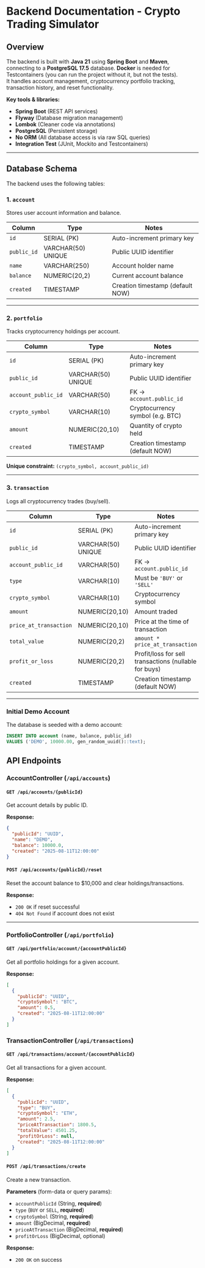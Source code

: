 # Backend Documentation - Crypto Trading Simulator

## Overview

The backend is built with **Java 21** using **Spring Boot** and **Maven**, connecting to a **PostgreSQL 17.5** database. **Docker** is needed for Testcontainers (you can run the project without it, but not the tests).  
It handles account management, cryptocurrency portfolio tracking, transaction history, and reset functionality.

**Key tools & libraries:**

- **Spring Boot** (REST API services)
- **Flyway** (Database migration management)
- **Lombok** (Cleaner code via annotations)
- **PostgreSQL** (Persistent storage)
- **No ORM** (All database access is via raw SQL queries)
- **Integration Test** (JUnit, Mockito and Testcontainers)

---

## Database Schema

The backend uses the following tables:

### 1. `account`

Stores user account information and balance.

| Column      | Type               | Notes                            |
| ----------- | ------------------ | -------------------------------- |
| `id`        | SERIAL (PK)        | Auto-increment primary key       |
| `public_id` | VARCHAR(50) UNIQUE | Public UUID identifier           |
| `name`      | VARCHAR(250)       | Account holder name              |
| `balance`   | NUMERIC(20,2)      | Current account balance          |
| `created`   | TIMESTAMP          | Creation timestamp (default NOW) |

---

### 2. `portfolio`

Tracks cryptocurrency holdings per account.

| Column              | Type               | Notes                            |
| ------------------- | ------------------ | -------------------------------- |
| `id`                | SERIAL (PK)        | Auto-increment primary key       |
| `public_id`         | VARCHAR(50) UNIQUE | Public UUID identifier           |
| `account_public_id` | VARCHAR(50)        | FK → `account.public_id`         |
| `crypto_symbol`     | VARCHAR(10)        | Cryptocurrency symbol (e.g. BTC) |
| `amount`            | NUMERIC(20,10)     | Quantity of crypto held          |
| `created`           | TIMESTAMP          | Creation timestamp (default NOW) |

**Unique constraint:** `(crypto_symbol, account_public_id)`

---

### 3. `transaction`

Logs all cryptocurrency trades (buy/sell).

| Column                 | Type               | Notes                                                 |
| ---------------------- | ------------------ | ----------------------------------------------------- |
| `id`                   | SERIAL (PK)        | Auto-increment primary key                            |
| `public_id`            | VARCHAR(50) UNIQUE | Public UUID identifier                                |
| `account_public_id`    | VARCHAR(50)        | FK → `account.public_id`                              |
| `type`                 | VARCHAR(10)        | Must be `'BUY'` or `'SELL'`                           |
| `crypto_symbol`        | VARCHAR(10)        | Cryptocurrency symbol                                 |
| `amount`               | NUMERIC(20,10)     | Amount traded                                         |
| `price_at_transaction` | NUMERIC(20,10)     | Price at the time of transaction                      |
| `total_value`          | NUMERIC(20,2)      | `amount * price_at_transaction`                       |
| `profit_or_loss`       | NUMERIC(20,2)      | Profit/loss for sell transactions (nullable for buys) |
| `created`              | TIMESTAMP          | Creation timestamp (default NOW)                      |

---

### Initial Demo Account

The database is seeded with a demo account:

```sql
INSERT INTO account (name, balance, public_id)
VALUES ('DEMO', 10000.00, gen_random_uuid()::text);
```

## API Endpoints

### **AccountController** (`/api/accounts`)

#### `GET /api/accounts/{publicId}`

Get account details by public ID.

**Response:**

```json
{
  "publicId": "UUID",
  "name": "DEMO",
  "balance": 10000.0,
  "created": "2025-08-11T12:00:00"
}
```

#### `POST /api/accounts/{publicId}/reset`

Reset the account balance to $10,000 and clear holdings/transactions.

**Response:**

- `200 OK` if reset successful
- `404 Not Found` if account does not exist

---

### **PortfolioController** (`/api/portfolio`)

#### `GET /api/portfolio/account/{accountPublicId}`

Get all portfolio holdings for a given account.

**Response:**

```json
[
  {
    "publicId": "UUID",
    "cryptoSymbol": "BTC",
    "amount": 0.5,
    "created": "2025-08-11T12:00:00"
  }
]
```

### **TransactionController** (`/api/transactions`)

#### `GET /api/transactions/account/{accountPublicId}`

Get all transactions for a given account.

**Response:**

```json
[
  {
    "publicId": "UUID",
    "type": "BUY",
    "cryptoSymbol": "ETH",
    "amount": 2.5,
    "priceAtTransaction": 1800.5,
    "totalValue": 4501.25,
    "profitOrLoss": null,
    "created": "2025-08-11T12:00:00"
  }
]
```

#### `POST /api/transactions/create`

Create a new transaction.

**Parameters** (form-data or query params):

- `accountPublicId` (String, **required**)
- `type` (`BUY` or `SELL`, **required**)
- `cryptoSymbol` (String, **required**)
- `amount` (BigDecimal, **required**)
- `priceAtTransaction` (BigDecimal, **required**)
- `profitOrLoss` (BigDecimal, optional)

**Response:**

- `200 OK` on success
